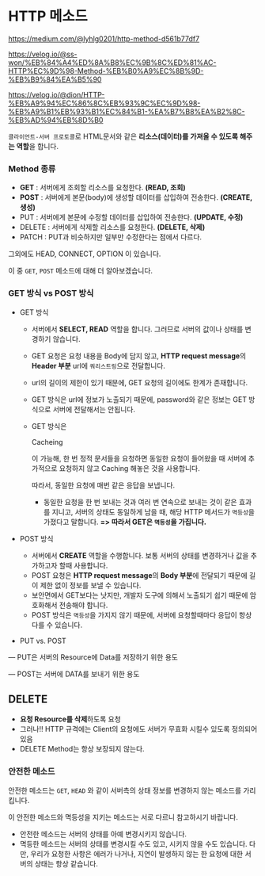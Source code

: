 # HTTP 메소드

https://medium.com/@lyhlg0201/http-method-d561b77df7

https://velog.io/@ss-won/%EB%84%A4%ED%8A%B8%EC%9B%8C%ED%81%AC-HTTP%EC%9D%98-Method-%EB%B0%A9%EC%8B%9D-%EB%B9%84%EA%B5%90

https://velog.io/@dion/HTTP-%EB%A9%94%EC%86%8C%EB%93%9C%EC%9D%98-%EB%A9%B1%EB%93%B1%EC%84%B1-%EA%B7%B8%EA%B2%8C-%EB%AD%94%EB%8D%B0



`클라이언트-서버 프로토콜`로 HTML문서와 같은 **리소스(데이터)를 가져올 수 있도록 해주는 역할**을 합니다.

### Method 종류

- **GET** : 서버에게 조회할 리소스를 요청한다. **(READ, 조회)**
- **POST** : 서버에게 본문(body)에 생성할 데이터를 삽입하여 전송한다. **(CREATE, 생성)**
- PUT : 서버에게 본문에 수정할 데이터를 삽입하여 전송한다. **(UPDATE, 수정)**
- DELETE : 서버에게 삭제할 리소스를 요청한다. **(DELETE, 삭제)**
- PATCH : PUT과 비슷하지만 일부만 수정한다는 점에서 다르다.


그외에도 HEAD, CONNECT, OPTION 이 있습니다.

이 중 `GET`, `POST` 메소드에 대해 더 알아보겠습니다.

### GET 방식 vs POST 방식

- GET 방식

  - 서버에서 **SELECT, READ** 역할을 합니다. 그러므로 서버의 값이나 상태를 변경하기 않습니다.

  - GET 요청은 요청 내용을 Body에 담지 않고, **HTTP request message**의 **Header 부분** url에 `쿼리스트링`으로 전달합니다.

  - url의 길이의 제한이 있기 때문에, GET 요청의 길이에도 한계가 존재합니다.

  - GET 방식은 url에 정보가 노출되기 때문에, password와 같은 정보는 GET 방식으로 서버에 전달해서는 안됩니다.

  - GET 방식은

     

    Cacheing

    이 가능해, 한 번 정적 문서들을 요청하면 동일한 요청이 들어왔을 때 서버에 추가적으로 요청하지 않고 Caching 해놓은 것을 사용합니다.

     

    따라서, 동일한 요청에 매번 같은 응답을 보냅니다.

    - 동일한 요청을 한 번 보내는 것과 여러 번 연속으로 보내는 것이 같은 효과를 지니고, 서버의 상태도 동일하게 남을 때, 해당 HTTP 메서드가 `멱등성`을 가졌다고 말합니다. **=> 따라서 GET은 `멱등성`을 가집니다.**

      

- POST 방식

  - 서버에서 **CREATE** 역할을 수행합니다. 보통 서버의 상태를 변경하거나 값을 추가하고자 할때 사용합니다.
  - POST 요청은 **HTTP request message**의 **Body 부분**에 전달되기 때문에 길이 제한 없이 정보를 보낼 수 있습니다.
  - 보안면에서 GET보다는 낫지만, 개발자 도구에 의해서 노출되기 쉽기 때문에 암호화해서 전송해야 합니다.
  - POST 방식은 `멱등성`을 가지지 않기 때문에, 서버에 요청할때마다 응답이 항상 다를 수 있습니다.

- PUT vs. POST

— PUT은 서버의 Resource에 Data를 저장하기 위한 용도

— POST는 서버에 DATA를 보내기 위한 용도

## **DELETE**

- **요청 Resource를 삭제**하도록 요청
- 그러나!! HTTP 규격에는 Client의 요청에도 서버가 무효화 시킬수 있도록 정의되어 있음
- DELETE Method는 항상 보장되지 않는다.



### 안전한 메소드

안전한 메소드는 `GET`, `HEAD` 와 같이 서버측의 상태 정보를 변경하지 않는 메소드를 가리킵니다.

이 안전한 메소드와 멱등성을 지키는 메소드는 서로 다르니 참고하시기 바랍니다. 

- 안전한 메소드는 서버의 상태를 아예 변경시키지 않습니다.
- 멱등한 메소드는 서버의 상태를 변경시킬 수도 있고, 시키지 않을 수도 있습니다. 다만, 우리가 요청한 사항은 에러가 나거나, 지연이 발생하지 않는 한 요청에 대한 서버의 상태는 항상 같습니다.